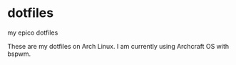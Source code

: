 # dotfiles
my epico dotfiles

These are my dotfiles on Arch Linux. I am currently using Archcraft OS with bspwm.
